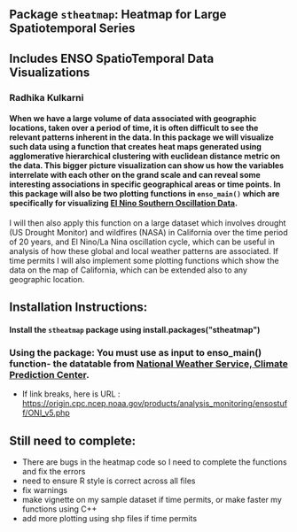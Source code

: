## Package `stheatmap`: Heatmap for Large Spatiotemporal Series 
## Includes ENSO SpatioTemporal Data Visualizations 

### Radhika Kulkarni


#### When we have a large volume of data associated with geographic locations, taken over a period of time, it is often difficult to see the relevant patterns inherent in the data. In this package we will visualize such data using a function that creates heat maps generated using agglomerative hierarchical clustering with euclidean distance metric on the data. This bigger picture visualization can show us how the variables interrelate with each other on the grand scale and can reveal some interesting associations in specific geographical areas or time points. In this package will also be two plotting functions in `enso_main()` which are specifically for visualizing [El Nino Southern Oscillation Data](https://origin.cpc.ncep.noaa.gov/products/analysis_monitoring/ensostuff/ONI_v5.php). 

I will then also apply this function on a large dataset which involves drought (US Drought Monitor) and wildfires (NASA) in California over the time period of 20 years, and El Nino/La Nina oscillation cycle, which can be useful in analysis of how these global and local weather patterns are associated. If time permits I will also implement some plotting functions which show the data on the map of California, which can be extended also to any geographic location.  

## Installation Instructions:
#### Install the `stheatmap` package using install.packages("stheatmap")
### Using the package: You must use as input to enso_main() function- the datatable from [National Weather Service, Climate Prediction Center](https://origin.cpc.ncep.noaa.gov/products/analysis_monitoring/ensostuff/ONI_v5.php). 

* If link breaks, here is URL : https://origin.cpc.ncep.noaa.gov/products/analysis_monitoring/ensostuff/ONI_v5.php

## Still need to complete:
* There are bugs in the heatmap code so I need to complete the functions and fix the errors
* need to ensure R style is correct across all files
* fix warnings
* make vignette on my sample dataset if time permits, or make faster my functions using C++
* add more plotting using shp files if time permits


